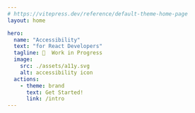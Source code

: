 ```yaml
---
# https://vitepress.dev/reference/default-theme-home-page
layout: home

hero:
  name: "Accessibility"
  text: "for React Developers"
  tagline: 🚧  Work in Progress
  image: 
    src: ./assets/a11y.svg
    alt: accessibility icon
  actions:
    - theme: brand
      text: Get Started!
      link: /intro
---
```


<style>

.VPImage {
  color: var(--vp-c-brand-1);
  animation: a11y-icon 1s;
  
}

@keyframes a11y-icon {
  from {
    opacity: 0;
  }
  to {
    opacity: 1;
  }
}

#author {
  display: flex;
  align-items: center;
}
#author img {
  width: 50px;
  height: 50px;
  border-radius: 50%;
  background: #ffffff;
}
#author .author-name {
  display: flex;
  flex-direction: column;
  align-items: flex-start;
  margin-left: 10px;
  font-size: 1rem;
  line-height: 1.2;
}
</style>
